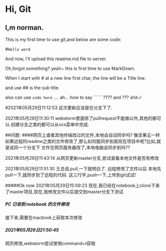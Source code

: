 # Hi, Git
## I,m norman.
This is my first time to use git,and below are some code:

#`Hello word`

And now, I'll upload this readme.md file to server.

 Oh,forgot something? yeah~   this is first time to use MarkDown.
 
 When I start with # at a new line first char, the line will be a Title line.
 
and use ## is the sub title.

also can use `code here` .... ah... how to say `````` ???? and ??? shit~!  

#2021年05月29日11:12:53
这次更新应该是在分支下了.

2021年05月29日11:30:11 webstorm里面除了pullrequest不能做以外,其他的都可以.创建分支之类的都可以从vcs菜单中完成.

##问题:
####网页上或者其他终端改过的文件,本地会自动同步吗? 像坚果云一样
如果远程的readme之类的文件修改了,那么如何能同步到我现在项目中呢?比如,就是说同一个分支下
文件在网页服务器改了,本地电脑会同步到吗??

2021年05月29日11:43:14
从网页更新master分支,尝试查看本地文件是否有修改


2021年05月29日11:51:30  王总说,pull,一下就明白了.
远程修改了文件以后 本地先pull一下,就同步到了远程的代码.
这三行字,push一下,上传到git试试!


#####Ok now 2021年05月29日15:09:23
现在,我已经在notebook上clone下来了master项目,现在,我修改文件以后提交到master分支下测试


##### PC 已收到 notebook 的文件修改
接下来,需要在macbook上获取本次修改 

##### 2021年05月29日21:50:45
网页修改,webstorm尝试使用command+t获取
